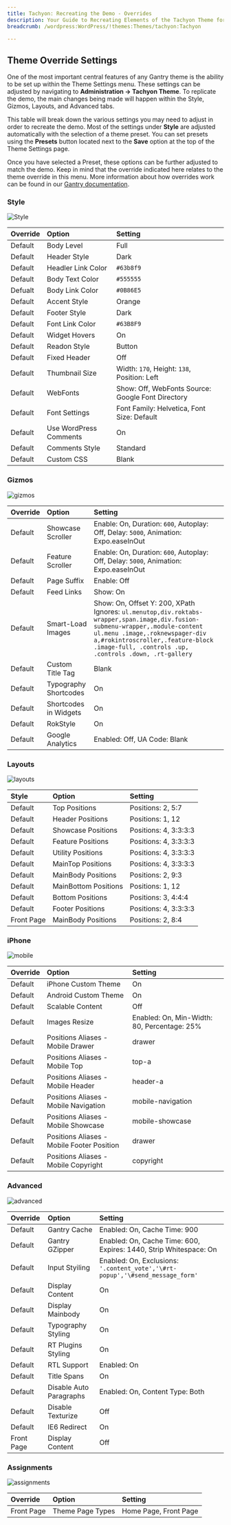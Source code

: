 ```yaml
---
title: Tachyon: Recreating the Demo - Overrides
description: Your Guide to Recreating Elements of the Tachyon Theme for WordPress
breadcrumb: /wordpress:WordPress/!themes:Themes/tachyon:Tachyon

---
```


Theme Override Settings
-----

One of the most important central features of any Gantry theme is the ability to be set up within the Theme Settings menu. These settings can be adjusted by navigating to **Administration -> Tachyon Theme**. To replicate the demo, the main changes being made will happen within the Style, Gizmos, Layouts, and Advanced tabs.

This table will break down the various settings you may need to adjust in order to recreate the demo. Most of the settings under **Style** are adjusted automatically with the selection of a theme preset. You can set presets using the **Presets** button located next to the **Save** option at the top of the Theme Settings page.

Once you have selected a Preset, these options can be further adjusted to match the demo. Keep in mind that the override indicated here relates to the theme override in this menu. More information about how overrides work can be found in our [Gantry documentation][override].

### Style

![Style][style]

| Override | Option                 | Setting                                           |  
| :------- | :--------------------- | :------------------------------------------------ |  
| Default  | Body Level             | Full                                              |  
| Default  | Header Style           | Dark                                              |  
| Default  | Headler Link Color     | `#63b8f9`                                         |  
| Default  | Body Text Color        | `#555555`                                         |  
| Defualt  | Body Link Color        | `#0B86E5`                                         |  
| Default  | Accent Style           | Orange                                            |  
| Default  | Footer Style           | Dark                                              |  
| Default  | Font Link Color        | `#63B8F9`                                         |  
| Default  | Widget Hovers          | On                                                |  
| Default  | Readon Style           | Button                                            |  
| Default  | Fixed Header           | Off                                               |  
| Default  | Thumbnail Size         | Width: `170`, Height: `138`, Position: Left       |  
| Default  | WebFonts               | Show: Off, WebFonts Source: Google Font Directory |  
| Default  | Font Settings          | Font Family: Helvetica, Font Size: Default        |  
| Default  | Use WordPress Comments | On                                                |  
| Default  | Comments Style         | Standard                                          |  
| Default  | Custom CSS             | Blank                                             |  

### Gizmos

![gizmos][gizmos]

| Override | Option                | Setting                                                                                                                                                                                                                                                     |  
| :------- | :-------------------- | :---------------------------------------------------------------------------------------------------------------------------------------------------------------------------------------------------------------------------------------------------------- |  
| Default  | Showcase Scroller     | Enable: On, Duration: `600`, Autoplay: Off, Delay: `5000`, Animation: Expo.easeInOut                                                                                                                                                                        |  
| Default  | Feature Scroller      | Enable: On, Duration: `600`, Autoplay: Off, Delay: `5000`, Animation: Expo.easeInOut                                                                                                                                                                        |  
| Default  | Page Suffix           | Enable: Off                                                                                                                                                                                                                                                 |  
| Default  | Feed Links            | Show: On                                                                                                                                                                                                                                                    |  
| Default  | Smart-Load Images     | Show: On, Offset Y: 200, XPath Ignores: `ul.menutop,div.roktabs-wrapper,span.image,div.fusion-submenu-wrapper,.module-content ul.menu .image,.roknewspager-div a,#rokintroscroller,.feature-block .image-full, .controls .up, .controls .down, .rt-gallery` |  
| Default  | Custom Title Tag      | Blank                                                                                                                                                                                                                                                       |  
| Default  | Typography Shortcodes | On                                                                                                                                                                                                                                                          |  
| Default  | Shortcodes in Widgets | On                                                                                                                                                                                                                                                          |  
| Default  | RokStyle              | On                                                                                                                                                                                                                                                          |  
| Default  | Google Analytics      | Enabled: Off, UA Code: Blank                                                                                                                                                                                                                                |  

### Layouts

![layouts][layouts]

|   Style    |        Option        |        Setting        |
| :--------- | :------------------- | :-------------------- |
| Default    | Top Positions        | Positions: 2, 5:7     |
| Default    | Header Positions     | Positions: 1, 12      |
| Default    | Showcase Positions   | Positions: 4, 3:3:3:3 |
| Default    | Feature Positions    | Positions: 4, 3:3:3:3 |
| Default    | Utility Positions    | Positions: 4, 3:3:3:3 |
| Default    | MainTop Positions    | Positions: 4, 3:3:3:3 |
| Default    | MainBody Positions   | Positions: 2, 9:3     |
| Default    | MainBottom Positions | Positions: 1, 12      |
| Default    | Bottom Positions     | Positions: 3, 4:4:4   |
| Default    | Footer Positions     | Positions: 4, 3:3:3:3 |
| Front Page | MainBody Positions   | Positions: 2, 8:4     |

### iPhone

![mobile][mobile]

| Override | Option                                     | Setting                                     |  
| :------- | :----------------------------------------- | :------------------------------------------ |  
| Default  | iPhone Custom Theme                        | On                                          |  
| Default  | Android Custom Theme                       | On                                          |  
| Default  | Scalable Content                           | Off                                         |  
| Default  | Images Resize                              | Enabled: On, Min-Width: 80, Percentage: 25% |  
| Default  | Positions Aliases - Mobile Drawer          | drawer                                      |  
| Default  | Positions Aliases - Mobile Top             | top-a                                       |  
| Default  | Positions Aliases - Mobile Header          | header-a                                    |  
| Default  | Positions Aliases - Mobile Navigation      | mobile-navigation                           |  
| Default  | Positions Aliases - Mobile Showcase        | mobile-showcase                             |  
| Default  | Positions Aliases - Mobile Footer Position | drawer                                      |  
| Default  | Positions Aliases - Mobile Copyright       | copyright                                   |  

### Advanced

![advanced][advanced]

| Override   | Option                  | Setting                                                                       |  
| :--------- | :---------------------- | :---------------------------------------------------------------------------- |  
| Default    | Gantry Cache            | Enabled: On, Cache Time: 900                                                  |  
| Default    | Gantry GZipper          | Enabled: On, Cache Time: 600, Expires: 1440, Strip Whitespace: On             |  
| Default    | Input Styiling          | Enabled: On, Exclusions: `'.content_vote','\#rt-popup','\#send_message_form'` |  
| Default    | Display Content         | On                                                                            |  
| Default    | Display Mainbody        | On                                                                            |  
| Default    | Typography Styling      | On                                                                            |  
| Default    | RT Plugins Styling      | On                                                                            |  
| Default    | RTL Support             | Enabled: On                                                                   |  
| Default    | Title Spans             | On                                                                            |  
| Default    | Disable Auto Paragraphs | Enabled: On, Content Type: Both                                               |  
| Default    | Disable Texturize       | Off                                                                           |  
| Default    | IE6 Redirect            | On                                                                            |  
| Front Page | Display Content         | Off                                                                           |  

### Assignments

![assignments][assignments]

| Override    | Option              | Setting               |
| :---------- | :----------         | :----------           |
| Front Page  | Theme Page Types | Home Page, Front Page |

[override]: http://docs.gantry.org/gantry4/configure
[style]: assets/setstyle.jpeg
[assignments]: assets/setassignments.png
[advanced]: assets/setadvanced.jpeg
[mobile]: assets/setiphone.jpeg
[layouts]: assets/setlayouts.jpeg
[gizmos]: assets/setgizmos.jpeg
